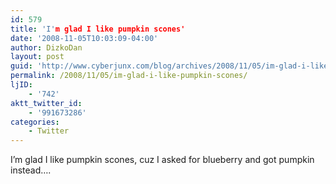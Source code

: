 ```yaml
---
id: 579
title: 'I'm glad I like pumpkin scones'
date: '2008-11-05T10:03:09-04:00'
author: DizkoDan
layout: post
guid: 'http://www.cyberjunx.com/blog/archives/2008/11/05/im-glad-i-like-pumpkin-scones/'
permalink: /2008/11/05/im-glad-i-like-pumpkin-scones/
ljID:
    - '742'
aktt_twitter_id:
    - '991673286'
categories:
    - Twitter
---
```


I’m glad I like pumpkin scones, cuz I asked for blueberry and got pumpkin instead….